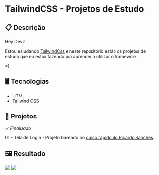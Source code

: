 # TailwindCSS - Projetos de Estudo

## 📋 Descrição
Hey Devs!

Estou estudando [TailwindCss](https://tailwindcss.com) e neste repositório estão os projetos de estudo que eu estou fazendo pra aprender a utilizar o framework. 

=)

## 🖥️ Tecnologias

- HTML
- Tailwind CSS


## 🎨 Projetos
*✓ Finalizado*

01 - Tela de Login - Projeto baseado no [curso rápido do Ricardo Sanches](https://youtu.be/1qH3wAtX4So).

## 🖼️ Resultado

![](https://github.com/jeniblodev/-estudos_tailwindcss/blob/master/img-projeto/pg.PNG) ![](https://github.com/jeniblodev/-estudos_tailwindcss/blob/master/img-projeto/mobile.PNG) 

